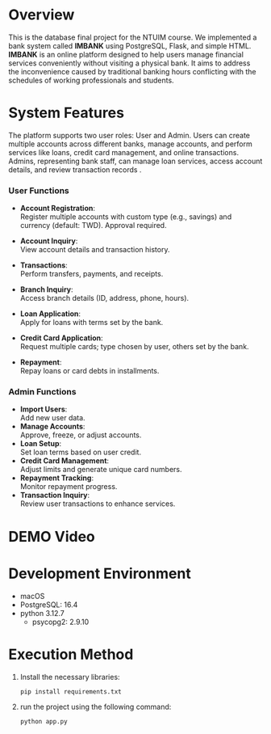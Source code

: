 # Overview  
This is the database final project for the NTUIM course. We implemented a bank system called **IMBANK** using PostgreSQL, Flask, and simple HTML. **IMBANK** is an online platform designed to help users manage financial services conveniently without visiting a physical bank. It aims to address the inconvenience caused by traditional banking hours conflicting with the schedules of working professionals and students.

# System Features


The platform supports two user roles: User and Admin. Users can create multiple accounts across different banks, manage accounts, and perform services like loans, credit card management, and online transactions.  Admins, representing bank staff, can manage loan services, access account details, and review transaction records .


### User Functions
- **Account Registration**:  
   Register multiple accounts with custom type (e.g., savings) and currency (default: TWD). Approval required.  
- **Account Inquiry**:  
   View account details and transaction history.
- **Transactions**:  
   Perform transfers, payments, and receipts.  
- **Branch Inquiry**:  
   Access branch details (ID, address, phone, hours).  

-  **Loan Application**:  
   Apply for loans with terms set by the bank.  
-  **Credit Card Application**:  
   Request multiple cards; type chosen by user, others set by the bank.  
- **Repayment**:  
   Repay loans or card debts in installments.

### Admin Functions
- **Import Users**:  
   Add new user data.  
-  **Manage Accounts**:  
   Approve, freeze, or adjust accounts.  
-  **Loan Setup**:  
   Set loan terms based on user credit.  
-  **Credit Card Management**:  
   Adjust limits and generate unique card numbers.  
-  **Repayment Tracking**:  
   Monitor repayment progress.  
 - **Transaction Inquiry**:  
   Review user transactions to enhance services.


# DEMO Video
# Development Environment
- macOS
- PostgreSQL: 16.4
- python 3.12.7
  - psycopg2: 2.9.10







# Execution Method  
1. Install the necessary libraries:  
   ```bash
   pip install requirements.txt
   ```
   
2. run the project using the following command:
      ```bash
   python app.py
   ```


